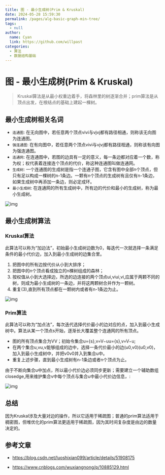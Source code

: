 ```yaml
---
title: 图 - 最小生成树(Prim & Kruskal)
date: 2024-05-28 15:59:30
permalink: /pages/alg-basic-graph-min-tree/
tags: 
  - null
author: 
  name: Cyan
  link: https://github.com/willpast
categories: 
  - 算法
  - 数据结构基础
---
```

# 图 - 最小生成树(Prim & Kruskal)

> Kruskal算法是从最小权重边着手，将森林里的树逐渐合并；prim算法是从顶点出发，在根结点的基础上建起一棵树。

## 最小生成树相关名词

  * `连通图`: 在无向图中，若任意两个顶点vivi与vjvj都有路径相通，则称该无向图为连通图。
  * `强连通图`: 在有向图中，若任意两个顶点vivi与vjvj都有路径相通，则称该有向图为强连通图。
  * `连通网`: 在连通图中，若图的边具有一定的意义，每一条边都对应着一个数，称为权；权代表着连接连个顶点的代价，称这种连通图叫做连通网。
  * `生成树`: 一个连通图的生成树是指一个连通子图，它含有图中全部n个顶点，但只有足以构成一棵树的n-1条边。一颗有n个顶点的生成树有且仅有n-1条边，如果生成树中再添加一条边，则必定成环。
  * `最小生成树`: 在连通网的所有生成树中，所有边的代价和最小的生成树，称为最小生成树。

![img](https://cdn.jsdelivr.net/gh/willpast/image/blog/ka_java/alg-graph-min-tree-0.png)

## 最小生成树算法

### Kruskal算法

此算法可以称为“加边法”，初始最小生成树边数为0，每迭代一次就选择一条满足条件的最小代价边，加入到最小生成树的边集合里。

  1. 把图中的所有边按代价从小到大排序；
  2. 把图中的n个顶点看成独立的n棵树组成的森林；
  3. 按权值从小到大选择边，所选的边连接的两个顶点ui,viui,vi,应属于两颗不同的树，则成为最小生成树的一条边，并将这两颗树合并作为一颗树。
  4. 重复(3),直到所有顶点都在一颗树内或者有n-1条边为止。

![img](https://cdn.jsdelivr.net/gh/willpast/image/blog/ka_java/alg-graph-min-tree-1.png)

### Prim算法

此算法可以称为“加点法”，每次迭代选择代价最小的边对应的点，加入到最小生成树中。算法从某一个顶点s开始，逐渐长大覆盖整个连通网的所有顶点。

  * 图的所有顶点集合为VV；初始令集合u={s},v=V−uu={s},v=V−u;
  * 在两个集合u,vu,v能够组成的边中，选择一条代价最小的边(u0,v0)(u0,v0)，加入到最小生成树中，并把v0v0并入到集合u中。
  * 重复上述步骤，直到最小生成树有n-1条边或者n个顶点为止。

由于不断向集合u中加点，所以最小代价边必须同步更新；需要建立一个辅助数组closedge,用来维护集合v中每个顶点与集合u中最小代价边信息，:

![img](https://cdn.jsdelivr.net/gh/willpast/image/blog/ka_java/alg-graph-min-tree-2.png)

## 总结

因为Kruskal涉及大量对边的操作，所以它适用于稀疏图；普通的prim算法适用于稠密图，但堆优化的prim算法更适用于稀疏图，因为其时间复杂度是由边的数量决定的。

## 参考文章

  * https://blog.csdn.net/luoshixian099/article/details/51908175

  * https://www.cnblogs.com/wuxiangnong/p/10885129.html
 
